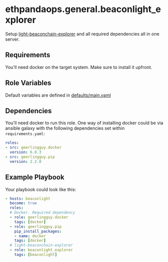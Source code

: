 # ethpandaops.general.beaconlight_explorer

Setup [light-beaconchain-explorer](https://github.com/pk910/light-beaconchain-explorer) and all required dependencies all in one server.

## Requirements

You'll need docker on the target system. Make sure to install it upfront.

## Role Variables

Default variables are defined in [defaults/main.yaml](defaults/main.yaml)

## Dependencies

You'll need docker to run this role. One way of installing docker could be via ansible galaxy with the following dependencies set within `requirements.yaml`:

```yaml
roles:
- src: geerlingguy.docker
  version: 6.0.3
- src: geerlingguy.pip
  version: 2.2.0
```

## Example Playbook

Your playbook could look like this:

```yaml
- hosts: beaconlight
  become: true
  roles:
  # Docker. Required dependency
  - role: geerlingguy.docker
    tags: [docker]
  - role: geerlingguy.pip
    pip_install_packages:
    - name: docker
    tags: [docker]
  # light-beaconchain-explorer
  - role: beaconlight_explorer
    tags: [beaconlight]
```
